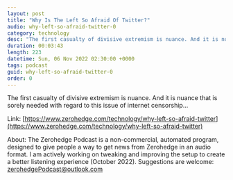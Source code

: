 ```yaml
---
layout: post
title: "Why Is The Left So Afraid Of Twitter?"
audio: why-left-so-afraid-twitter-0
category: technology
desc: "The first casualty of divisive extremism is nuance. And it is nuance that is sorely needed with regard to this issue of internet censorship..."
duration: 00:03:43
length: 223
datetime: Sun, 06 Nov 2022 02:30:00 +0000
tags: podcast
guid: why-left-so-afraid-twitter-0
order: 0
---
```

The first casualty of divisive extremism is nuance. And it is nuance that is sorely needed with regard to this issue of internet censorship...

Link: [https://www.zerohedge.com/technology/why-left-so-afraid-twitter](https://www.zerohedge.com/technology/why-left-so-afraid-twitter)

About: The Zerohedge Podcast is a non-commercial, automated program, designed to give people a way to get news from Zerohedge in an audio format.  I am actively working on tweaking and improving the setup to create a better listening experience (October 2022).  Suggestions are welcome: [zerohedgePodcast@outlook.com](mailto:zerohedgePodcast@outlook.com)